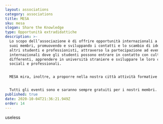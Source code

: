 ```yaml
---
layout: associations
category: associations
title: MESA
sku: mesa
slogan: Share the Knowledge
type: Opportunità extradidattiche
description: >-
  Lo scopo dell’associazione è di offrire opportunità internazionali a tutti i
  suoi membri, promuovendo e sviluppando i contatti e lo scambio di idee con
  altri studenti e professionisti, attraverso la partecipazione ad eventi
  internazionali dove gli studenti possono entrare in contatto con culture
  differenti, apprendere in università straniere e sviluppare le loro competenze
  sociali e professionali.


  MESA mira, inoltre, a proporre nella nostra città attività formative promosse insieme a professori, ricercatori e professionisti del settore allo scopo di completare le conoscenze universitarie con competenze tecnico-pratiche richieste in ambito lavorativo.


  Tutti gli eventi sono e saranno sempre gratuiti per i nostri membri.
published: true
date: 2020-10-04T21:36:21.949Z
order: 14
---
```

useless